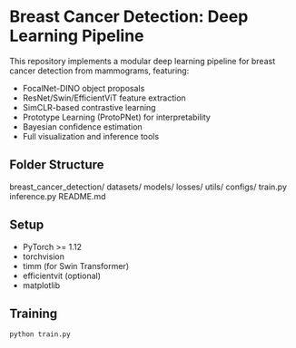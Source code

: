 # Breast Cancer Detection: Deep Learning Pipeline

This repository implements a modular deep learning pipeline for breast cancer detection from mammograms, featuring:

- FocalNet-DINO object proposals
- ResNet/Swin/EfficientViT feature extraction
- SimCLR-based contrastive learning
- Prototype Learning (ProtoPNet) for interpretability
- Bayesian confidence estimation
- Full visualization and inference tools

## Folder Structure

breast_cancer_detection/ datasets/ models/ losses/ utils/ configs/ train.py inference.py README.md

## Setup

- PyTorch >= 1.12
- torchvision
- timm (for Swin Transformer)
- efficientvit (optional)
- matplotlib

## Training

```bash
python train.py
